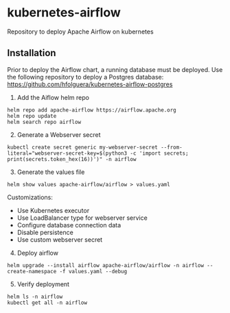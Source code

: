 # kubernetes-airflow
Repository to deploy Apache Airflow on kubernetes

## Installation

Prior to deploy the Airflow chart, a running database must be deployed. Use the following repository to deploy a Postgres database:
https://github.com/hfolguera/kubernetes-airflow-postgres


1. Add the Aiflow helm repo
```
helm repo add apache-airflow https://airflow.apache.org
helm repo update
helm search repo airflow
```
2. Generate a Webserver secret
```
kubectl create secret generic my-webserver-secret --from-literal="webserver-secret-key=$(python3 -c 'import secrets; print(secrets.token_hex(16))')" -n airflow
```

3. Generate the values file
```
helm show values apache-airflow/airflow > values.yaml
```

Customizations:
- Use Kubernetes executor
- Use LoadBalancer type for webserver service
- Configure database connection data
- Disable persistence
- Use custom webserver secret

4. Deploy airflow
```
helm upgrade --install airflow apache-airflow/airflow -n airflow --create-namespace -f values.yaml --debug
```

5. Verify deployment
```
helm ls -n airflow
kubectl get all -n airflow
```
